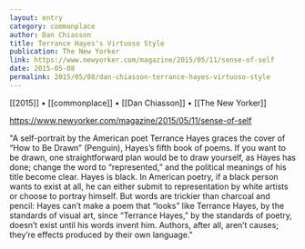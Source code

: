 ```yaml
---
layout: entry
category: commonplace
author: Dan Chiasson
title: Terrance Hayes's Virtuoso Style
publication: The New Yorker
link: https://www.newyorker.com/magazine/2015/05/11/sense-of-self
date: 2015-05-08
permalink: 2015/05/08/dan-chiasson-terrance-hayes-virtuoso-style
---
```


[[2015]] • [[commonplace]] • [[Dan Chiasson]] • [[The New Yorker]] 

https://www.newyorker.com/magazine/2015/05/11/sense-of-self

"A self-portrait by the American poet Terrance Hayes graces the cover of “How to Be Drawn” (Penguin), Hayes’s fifth book of poems. If you want to be drawn, one straightforward plan would be to draw yourself, as Hayes has done; change the word to “represented,” and the political meanings of his title become clear. Hayes is black. In American poetry, if a black person wants to exist at all, he can either submit to representation by white artists or choose to portray himself. But words are trickier than charcoal and pencil: Hayes can’t make a poem that “looks” like Terrance Hayes, by the standards of visual art, since “Terrance Hayes,” by the standards of poetry, doesn’t exist until his words invent him. Authors, after all, aren’t causes; they’re effects produced by their own language."
 
 
